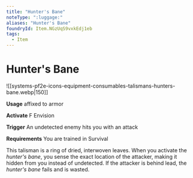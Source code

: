 ```yaml
---
title: "Hunter's Bane"
noteType: ":luggage:"
aliases: "Hunter's Bane"
foundryId: Item.NGzUqS9vxkEdj1eb
tags:
  - Item
---
```


# Hunter's Bane
![[systems-pf2e-icons-equipment-consumables-talismans-hunters-bane.webp|150]]

**Usage** affixed to armor

**Activate** F Envision

**Trigger** An undetected enemy hits you with an attack

**Requirements** You are trained in Survival

This talisman is a ring of dried, interwoven leaves. When you activate the _hunter's bane_, you sense the exact location of the attacker, making it hidden from you instead of undetected. If the attacker is behind lead, the _hunter's bane_ fails and is wasted.
